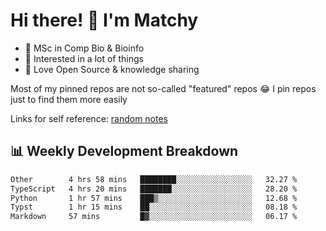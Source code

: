 # Hi there! 👋 I'm Matchy

- 🧬 MSc in Comp Bio & Bioinfo
- 🎈 Interested in a lot of things
- 💜 Love Open Source & knowledge sharing

Most of my pinned repos are not so-called "featured" repos 😂 I pin repos just to find them more easily

Links for self reference: [random notes](https://matchy233.github.io/random-notes)

## 📊 Weekly Development Breakdown

<!--START_SECTION:waka-->

```txt
Other        4 hrs 58 mins   ████████░░░░░░░░░░░░░░░░░   32.27 %
TypeScript   4 hrs 20 mins   ███████░░░░░░░░░░░░░░░░░░   28.20 %
Python       1 hr 57 mins    ███▒░░░░░░░░░░░░░░░░░░░░░   12.68 %
Typst        1 hr 15 mins    ██░░░░░░░░░░░░░░░░░░░░░░░   08.18 %
Markdown     57 mins         █▓░░░░░░░░░░░░░░░░░░░░░░░   06.17 %
```

<!--END_SECTION:waka-->

